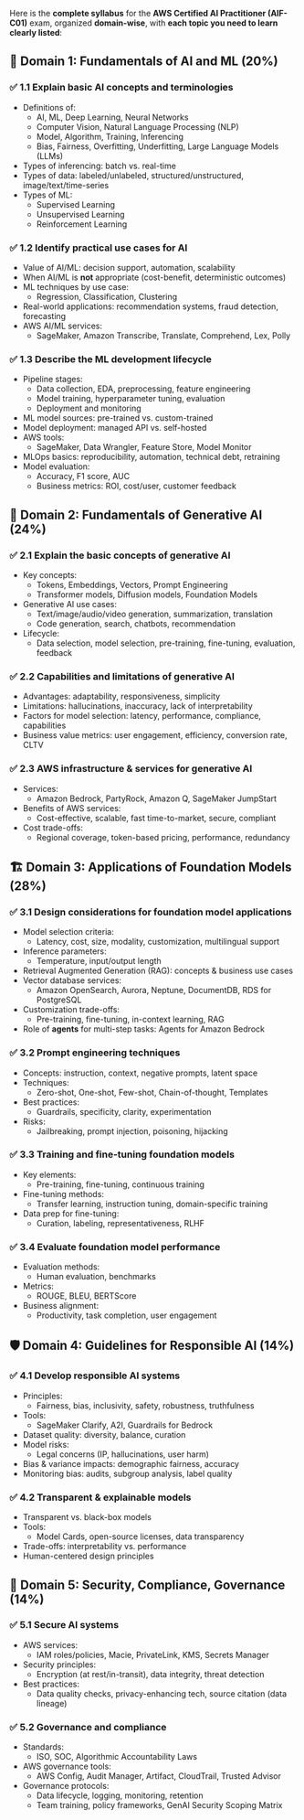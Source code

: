 Here is the **complete syllabus** for the **AWS Certified AI Practitioner (AIF-C01)** exam, organized **domain-wise**, with **each topic you need to learn clearly listed**:

## 🧠 Domain 1: Fundamentals of AI and ML (20%)
### ✅ 1.1 Explain basic AI concepts and terminologies
* Definitions of:
  * AI, ML, Deep Learning, Neural Networks
  * Computer Vision, Natural Language Processing (NLP)
  * Model, Algorithm, Training, Inferencing
  * Bias, Fairness, Overfitting, Underfitting, Large Language Models (LLMs)
* Types of inferencing: batch vs. real-time
* Types of data: labeled/unlabeled, structured/unstructured, image/text/time-series
* Types of ML:
  * Supervised Learning
  * Unsupervised Learning
  * Reinforcement Learning

### ✅ 1.2 Identify practical use cases for AI
* Value of AI/ML: decision support, automation, scalability
* When AI/ML is **not** appropriate (cost-benefit, deterministic outcomes)
* ML techniques by use case:
  * Regression, Classification, Clustering
* Real-world applications: recommendation systems, fraud detection, forecasting
* AWS AI/ML services:
  * SageMaker, Amazon Transcribe, Translate, Comprehend, Lex, Polly

### ✅ 1.3 Describe the ML development lifecycle
* Pipeline stages:
  * Data collection, EDA, preprocessing, feature engineering
  * Model training, hyperparameter tuning, evaluation
  * Deployment and monitoring
* ML model sources: pre-trained vs. custom-trained
* Model deployment: managed API vs. self-hosted
* AWS tools:
  * SageMaker, Data Wrangler, Feature Store, Model Monitor
* MLOps basics: reproducibility, automation, technical debt, retraining
* Model evaluation:
  * Accuracy, F1 score, AUC
  * Business metrics: ROI, cost/user, customer feedback

## 🤖 Domain 2: Fundamentals of Generative AI (24%)
### ✅ 2.1 Explain the basic concepts of generative AI
* Key concepts:
  * Tokens, Embeddings, Vectors, Prompt Engineering
  * Transformer models, Diffusion models, Foundation Models
* Generative AI use cases:
  * Text/image/audio/video generation, summarization, translation
  * Code generation, search, chatbots, recommendation
* Lifecycle:
  * Data selection, model selection, pre-training, fine-tuning, evaluation, feedback

### ✅ 2.2 Capabilities and limitations of generative AI
* Advantages: adaptability, responsiveness, simplicity
* Limitations: hallucinations, inaccuracy, lack of interpretability
* Factors for model selection: latency, performance, compliance, capabilities
* Business value metrics: user engagement, efficiency, conversion rate, CLTV

### ✅ 2.3 AWS infrastructure & services for generative AI
* Services:
  * Amazon Bedrock, PartyRock, Amazon Q, SageMaker JumpStart
* Benefits of AWS services:
  * Cost-effective, scalable, fast time-to-market, secure, compliant
* Cost trade-offs:
  * Regional coverage, token-based pricing, performance, redundancy

## 🏗️ Domain 3: Applications of Foundation Models (28%)
### ✅ 3.1 Design considerations for foundation model applications
* Model selection criteria:
  * Latency, cost, size, modality, customization, multilingual support
* Inference parameters:
  * Temperature, input/output length
* Retrieval Augmented Generation (RAG): concepts & business use cases
* Vector database services:
  * Amazon OpenSearch, Aurora, Neptune, DocumentDB, RDS for PostgreSQL
* Customization trade-offs:
  * Pre-training, fine-tuning, in-context learning, RAG
* Role of **agents** for multi-step tasks: Agents for Amazon Bedrock

### ✅ 3.2 Prompt engineering techniques
* Concepts: instruction, context, negative prompts, latent space
* Techniques:
  * Zero-shot, One-shot, Few-shot, Chain-of-thought, Templates
* Best practices:
  * Guardrails, specificity, clarity, experimentation
* Risks:
  * Jailbreaking, prompt injection, poisoning, hijacking

### ✅ 3.3 Training and fine-tuning foundation models
* Key elements:
  * Pre-training, fine-tuning, continuous training
* Fine-tuning methods:
  * Transfer learning, instruction tuning, domain-specific training
* Data prep for fine-tuning:
  * Curation, labeling, representativeness, RLHF

### ✅ 3.4 Evaluate foundation model performance
* Evaluation methods:
  * Human evaluation, benchmarks
* Metrics:
  * ROUGE, BLEU, BERTScore
* Business alignment:
  * Productivity, task completion, user engagement

## 🛡️ Domain 4: Guidelines for Responsible AI (14%)
### ✅ 4.1 Develop responsible AI systems
* Principles:
  * Fairness, bias, inclusivity, safety, robustness, truthfulness
* Tools:
  * SageMaker Clarify, A2I, Guardrails for Bedrock
* Dataset quality: diversity, balance, curation
* Model risks:
  * Legal concerns (IP, hallucinations, user harm)
* Bias & variance impacts: demographic fairness, accuracy
* Monitoring bias: audits, subgroup analysis, label quality

### ✅ 4.2 Transparent & explainable models
* Transparent vs. black-box models
* Tools:
  * Model Cards, open-source licenses, data transparency
* Trade-offs: interpretability vs. performance
* Human-centered design principles
  
## 🔐 Domain 5: Security, Compliance, Governance (14%)

### ✅ 5.1 Secure AI systems
* AWS services:
  * IAM roles/policies, Macie, PrivateLink, KMS, Secrets Manager
* Security principles:
  * Encryption (at rest/in-transit), data integrity, threat detection
* Best practices:
  * Data quality checks, privacy-enhancing tech, source citation (data lineage)

### ✅ 5.2 Governance and compliance
* Standards:
  * ISO, SOC, Algorithmic Accountability Laws
* AWS governance tools:
  * AWS Config, Audit Manager, Artifact, CloudTrail, Trusted Advisor
* Governance protocols:
  * Data lifecycle, logging, monitoring, retention
  * Team training, policy frameworks, GenAI Security Scoping Matrix

